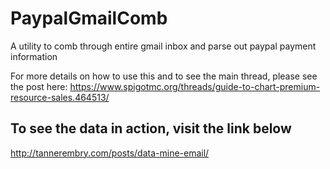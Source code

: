 # PaypalGmailComb
A utility to comb through entire gmail inbox and parse out paypal payment information

For more details on how to use this and to see the main thread, please see the post here: https://www.spigotmc.org/threads/guide-to-chart-premium-resource-sales.464513/

## To see the data in action, visit the link below
http://tannerembry.com/posts/data-mine-email/
